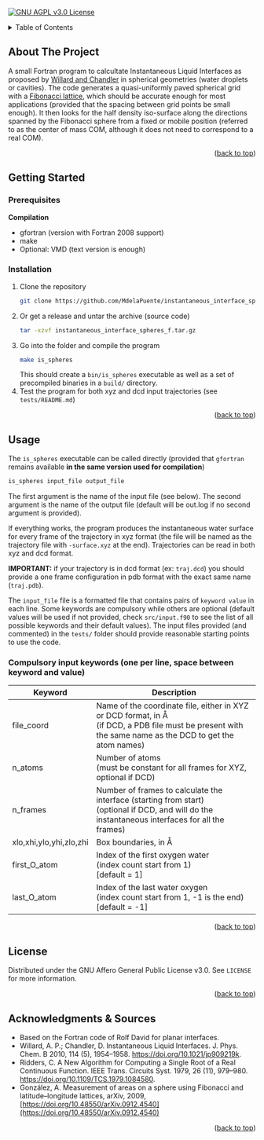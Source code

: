 <div id="top"></div>

<!-- PROJECT SHIELDS -->

[![GNU AGPL v3.0 License][license-shield]][license-url]

<!-- TABLE OF CONTENTS -->

<details>
  <summary>Table of Contents</summary>
  <ol>
    <li>
      <a href="#about">About The Project</a>
    </li>
    <li>
      <a href="#getting-started">Getting Started</a>
      <ul>
        <li><a href="#prerequisites">Prerequisites</a></li>
        <li><a href="#installation">Installation</a></li>
      </ul>
    </li>
    <li><a href="#usage">Usage</a></li>
    <li><a href="#license">License</a></li>
    <li><a href="#acknowledgments">Acknowledgments</a></li>
  </ol>
</details>

<!-- ABOUT THE PROJECT -->
<div id="about"></div>

## About The Project

A small Fortran program to calcultate Instantaneous Liquid Interfaces as proposed by [Willard and Chandler](https://doi.org/10.1021/jp909219k) in spherical geometries (water droplets or cavities). The code generates a quasi-uniformly paved spherical grid with a [Fibonacci lattice](https://arxiv.org/pdf/0912.4540), which should be accurate enough for most applications (provided that the spacing between grid points be small enough). It then looks for the half density iso-surface along the directions spanned by the Fibonacci sphere from a fixed or mobile position (referred to as the center of mass COM, although it does not need to correspond to a real COM).

<p align="right">(<a href="#top">back to top</a>)</p>

<!-- GETTING STARTED -->
<div id="getting-started"></div>

## Getting Started

<div id="prerequisites"></div>

### Prerequisites


**Compilation**
* gfortran (version with Fortran 2008 support)
* make
* Optional: VMD (text version is enough)

<div id="installation"></div>

### Installation

1. Clone the repository
   ```sh
   git clone https://github.com/MdelaPuente/instantaneous_interface_spheres_f.git
   ```
2. Or get a release and untar the archive (source code)
   ```sh
   tar -xzvf instantaneous_interface_spheres_f.tar.gz
   ```
3. Go into the folder and compile the program
   ```sh
   make is_spheres
   ```
   This should create a `bin/is_spheres` executable as well as a set of precompiled binaries in a `build/` directory.
4. Test the program for both xyz and dcd input trajectories (see `tests/README.md`)


<p align="right">(<a href="#top">back to top</a>)</p>

<!-- USAGE EXAMPLES -->
<div id="usage"></div>

## Usage

The `is_spheres` executable can be called directly (provided that `gfortran` remains available **in the same version used for compilation**)
   ```sh
   is_spheres input_file output_file
   ```
The first argument is the name of the input file (see below). The second argument is the name of the output file (default will be out.log if no second argument is provided).

If everything works, the program produces the instantaneous water surface for every frame of the trajectory in xyz format (the file will be named as the trajectory file with `-surface.xyz` at the end). Trajectories can be read in both xyz and dcd format. 

**IMPORTANT:** if your trajectory is in dcd format (ex: `traj.dcd`) you should provide a one frame configuration in pdb format with the exact same name (`traj.pdb`).

The `input_file` file is a formatted file that contains pairs of `keyword value` in each line. Some keywords are compulsory while others are optional (default values will be used if not provided, check `src/input.f90` to see the list of all possible keywords and their default values). The input files provided (and commented) in the `tests/` folder should provide reasonable starting points to use the code. 

### Compulsory input keywords (one per line, space between keyword and value)

| Keyword                 | Description                                                                                                                                                |
|-------------------------|------------------------------------------------------------------------------------------------------------------------------------------------------------|
| file_coord              | Name of the coordinate file, either in XYZ or DCD format, in Å<br>(if DCD, a PDB file must be present with the same name as the DCD to get the atom names) |
| n_atoms                 | Number of atoms<br>(must be constant for all frames for XYZ, optional if DCD)                                                                              |
| n_frames                | Number of frames to calculate the interface (starting from start)<br>(optional if DCD, and will do the instantaneous interfaces for all the frames)        |
| xlo,xhi,ylo,yhi,zlo,zhi | Box boundaries, in Å                                                                                                                                       |
| first_O_atom            | Index of the first oxygen water<br>(index count start from 1)<br>[default = 1]                                                                             |
| last_O_atom             | Index of the last water oxygen<br>(index count start from 1, -1 is the end)<br>[default = -1]                              

<p align="right">(<a href="#top">back to top</a>)</p>

<!-- LICENSE -->
<div id="license"></div>

## License

Distributed under the GNU Affero General Public License v3.0. See `LICENSE` for more information.

<p align="right">(<a href="#top">back to top</a>)</p>

<!-- ACKNOWLEDGMENTS -->
<div id="acknowledgments"></div>

## Acknowledgments & Sources

* Based on the Fortran code of Rolf David for planar interfaces.
* Willard, A. P.; Chandler, D. Instantaneous Liquid Interfaces. J. Phys. Chem. B 2010, 114 (5), 1954–1958. https://doi.org/10.1021/jp909219k.
* Ridders, C. A New Algorithm for Computing a Single Root of a Real Continuous Function. IEEE Trans. Circuits Syst. 1979, 26 (11), 979–980. https://doi.org/10.1109/TCS.1979.1084580.
* González, A. Measurement of areas on a sphere using Fibonacci and latitude–longitude lattices, arXiv, 2009, [https://doi.org/10.48550/arXiv.0912.4540](https://doi.org/10.48550/arXiv.0912.4540)

<p align="right">(<a href="#top">back to top</a>)</p>

<!-- MARKDOWN LINKS & IMAGES -->
<!-- https://www.markdownguide.org/basic-syntax/#reference-style-links -->
[license-shield]: https://img.shields.io/github/license/laagegroup/0_Template.svg?style=for-the-badge
[license-url]: https://github.com/laagegroup/0_Template/blob/main/LICENSE
